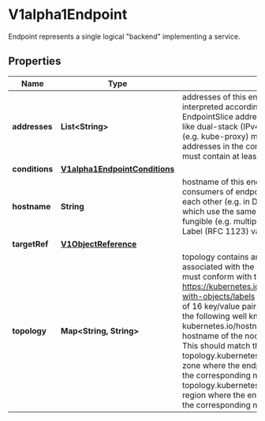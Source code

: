 

# V1alpha1Endpoint

Endpoint represents a single logical \"backend\" implementing a service.
## Properties

Name | Type | Description | Notes
------------ | ------------- | ------------- | -------------
**addresses** | **List&lt;String&gt;** | addresses of this endpoint. The contents of this field are interpreted according to the corresponding EndpointSlice addressType field. This allows for cases like dual-stack (IPv4 and IPv6) networking. Consumers (e.g. kube-proxy) must handle different types of addresses in the context of their own capabilities. This must contain at least one address but no more than 100. | 
**conditions** | [**V1alpha1EndpointConditions**](V1alpha1EndpointConditions.md) |  |  [optional]
**hostname** | **String** | hostname of this endpoint. This field may be used by consumers of endpoints to distinguish endpoints from each other (e.g. in DNS names). Multiple endpoints which use the same hostname should be considered fungible (e.g. multiple A values in DNS). Must pass DNS Label (RFC 1123) validation. |  [optional]
**targetRef** | [**V1ObjectReference**](V1ObjectReference.md) |  |  [optional]
**topology** | **Map&lt;String, String&gt;** | topology contains arbitrary topology information associated with the endpoint. These key/value pairs must conform with the label format. https://kubernetes.io/docs/concepts/overview/working-with-objects/labels Topology may include a maximum of 16 key/value pairs. This includes, but is not limited to the following well known keys: * kubernetes.io/hostname: the value indicates the hostname of the node   where the endpoint is located. This should match the corresponding   node label. * topology.kubernetes.io/zone: the value indicates the zone where the   endpoint is located. This should match the corresponding node label. * topology.kubernetes.io/region: the value indicates the region where the   endpoint is located. This should match the corresponding node label. |  [optional]



